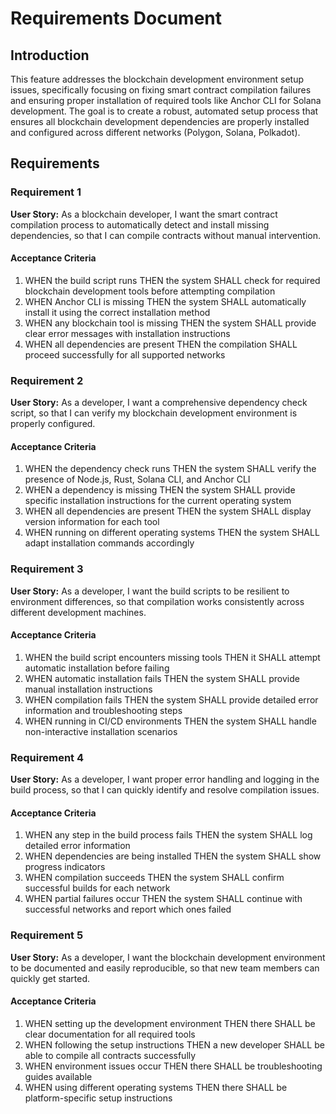 # Requirements Document

## Introduction

This feature addresses the blockchain development environment setup issues, specifically focusing on fixing smart contract compilation failures and ensuring proper installation of required tools like Anchor CLI for Solana development. The goal is to create a robust, automated setup process that ensures all blockchain development dependencies are properly installed and configured across different networks (Polygon, Solana, Polkadot).

## Requirements

### Requirement 1

**User Story:** As a blockchain developer, I want the smart contract compilation process to automatically detect and install missing dependencies, so that I can compile contracts without manual intervention.

#### Acceptance Criteria

1. WHEN the build script runs THEN the system SHALL check for required blockchain development tools before attempting compilation
2. WHEN Anchor CLI is missing THEN the system SHALL automatically install it using the correct installation method
3. WHEN any blockchain tool is missing THEN the system SHALL provide clear error messages with installation instructions
4. WHEN all dependencies are present THEN the compilation SHALL proceed successfully for all supported networks

### Requirement 2

**User Story:** As a developer, I want a comprehensive dependency check script, so that I can verify my blockchain development environment is properly configured.

#### Acceptance Criteria

1. WHEN the dependency check runs THEN the system SHALL verify the presence of Node.js, Rust, Solana CLI, and Anchor CLI
2. WHEN a dependency is missing THEN the system SHALL provide specific installation instructions for the current operating system
3. WHEN all dependencies are present THEN the system SHALL display version information for each tool
4. WHEN running on different operating systems THEN the system SHALL adapt installation commands accordingly

### Requirement 3

**User Story:** As a developer, I want the build scripts to be resilient to environment differences, so that compilation works consistently across different development machines.

#### Acceptance Criteria

1. WHEN the build script encounters missing tools THEN it SHALL attempt automatic installation before failing
2. WHEN automatic installation fails THEN the system SHALL provide manual installation instructions
3. WHEN compilation fails THEN the system SHALL provide detailed error information and troubleshooting steps
4. WHEN running in CI/CD environments THEN the system SHALL handle non-interactive installation scenarios

### Requirement 4

**User Story:** As a developer, I want proper error handling and logging in the build process, so that I can quickly identify and resolve compilation issues.

#### Acceptance Criteria

1. WHEN any step in the build process fails THEN the system SHALL log detailed error information
2. WHEN dependencies are being installed THEN the system SHALL show progress indicators
3. WHEN compilation succeeds THEN the system SHALL confirm successful builds for each network
4. WHEN partial failures occur THEN the system SHALL continue with successful networks and report which ones failed

### Requirement 5

**User Story:** As a developer, I want the blockchain development environment to be documented and easily reproducible, so that new team members can quickly get started.

#### Acceptance Criteria

1. WHEN setting up the development environment THEN there SHALL be clear documentation for all required tools
2. WHEN following the setup instructions THEN a new developer SHALL be able to compile all contracts successfully
3. WHEN environment issues occur THEN there SHALL be troubleshooting guides available
4. WHEN using different operating systems THEN there SHALL be platform-specific setup instructions